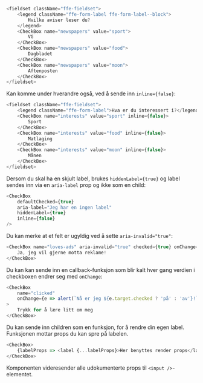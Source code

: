 ```js
<fieldset className="ffe-fieldset">
    <legend className="ffe-form-label ffe-form-label--block">
        Hvilke aviser leser du?
    </legend>
    <CheckBox name="newspapers" value="sport">
        VG
    </CheckBox>
    <CheckBox name="newspapers" value="food">
        Dagbladet
    </CheckBox>
    <CheckBox name="newspapers" value="moon">
        Aftenposten
    </CheckBox>
</fieldset>
```

Kan komme under hverandre også, ved å sende inn `inline={false}`:

```js
<fieldset className="ffe-fieldset">
    <legend className="ffe-form-label">Hva er du interessert i?</legend>
    <CheckBox name="interests" value="sport" inline={false}>
        Sport
    </CheckBox>
    <CheckBox name="interests" value="food" inline={false}>
        Matlaging
    </CheckBox>
    <CheckBox name="interests" value="moon" inline={false}>
        Månen
    </CheckBox>
</fieldset>
```

Dersom du skal ha en skjult label, brukes `hiddenLabel={true}` og label sendes inn via en `aria-label` prop og ikke som en child:

```js
<CheckBox
    defaultChecked={true}
    aria-label="Jeg har en ingen label"
    hiddenLabel={true}
    inline={false}
/>
```

Du kan merke at et felt er ugyldig ved å sette `aria-invalid="true"`:

```js
<CheckBox name="loves-ads" aria-invalid="true" checked={true} onChange={f => f}>
    Ja, jeg vil gjerne motta reklame!
</CheckBox>
```

Du kan kan sende inn en callback-funksjon som blir kalt hver gang verdien i checkboxen endrer
seg med `onChange`:

```js
<CheckBox
    name="clicked"
    onChange={e => alert(`Nå er jeg ${e.target.checked ? 'på' : 'av'}!`)}
>
    Trykk for å lære litt om meg
</CheckBox>
```

Du kan sende inn children som en funksjon, for å rendre din egen label. Funksjonen mottar props
du kan spre på labelen.

```js
<CheckBox>
    {labelProps => <label {...labelProps}>Her benyttes render props</label>}
</CheckBox>
```

Komponenten videresender alle udokumenterte props til `<input />`-elementet.
